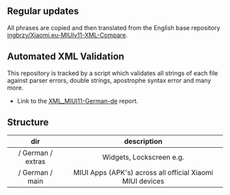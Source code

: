 ## Regular updates

All phrases are copied and then translated from the English base repository [ingbrzy/Xiaomi.eu-MIUIv11-XML-Compare](https://github.com/ingbrzy/Xiaomi.eu-MIUIv12-XML-Compare).

## Automated XML Validation

This repository is tracked by a script which validates all strings of each file against parser errors, double strings, apostrophe syntax error and many more.

- Link to the [XML_MIUI11-German-de](https://translators.xiaomi.eu/XML_MIUI11-German-de.html) report.

## Structure

dir | description
:------------: | :------------:
/ German / extras | Widgets, Lockscreen e.g.
/ German / main | MIUI Apps (APK's) across all official Xiaomi MIUI devices
